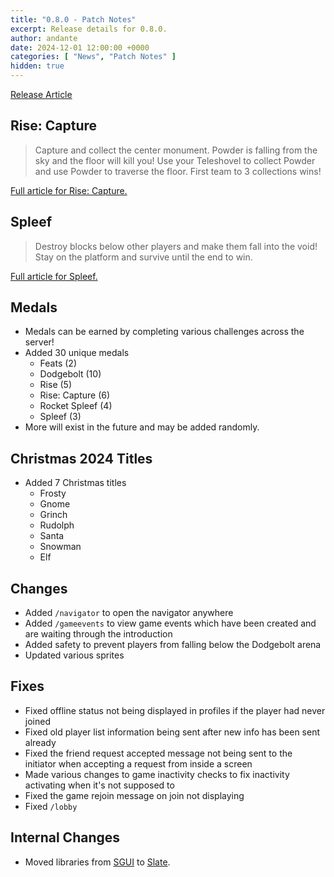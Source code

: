 ```yaml
---
title: "0.8.0 - Patch Notes"
excerpt: Release details for 0.8.0.
author: andante
date: 2024-12-01 12:00:00 +0000
categories: [ "News", "Patch Notes" ]
hidden: true
---
```


[Release Article](/posts/christmas-2024)

## Rise: Capture

> Capture and collect the center monument. Powder is falling from the sky and the floor will kill you! Use your Teleshovel to collect Powder and use Powder to traverse the floor. First team to 3 collections wins!

[Full article for Rise: Capture.](/rise-capture)

## Spleef

> Destroy blocks below other players and make them fall into the void! Stay on the platform and survive until the end to win.

[Full article for Spleef.](/spleef)

## Medals

- Medals can be earned by completing various challenges across the server!
- Added 30 unique medals
    - Feats (2)
    - Dodgebolt (10)
    - Rise (5)
    - Rise: Capture (6)
    - Rocket Spleef (4)
    - Spleef (3)
- More will exist in the future and may be added randomly.

## Christmas 2024 Titles

- Added 7 Christmas titles
    - Frosty
    - Gnome
    - Grinch
    - Rudolph
    - Santa
    - Snowman
    - Elf

## Changes

- Added `/navigator` to open the navigator anywhere
- Added `/gameevents` to view game events which have been created and are waiting through the introduction
- Added safety to prevent players from falling below the Dodgebolt arena
- Updated various sprites

## Fixes

- Fixed offline status not being displayed in profiles if the player had never joined
- Fixed old player list information being sent after new info has been sent already
- Fixed the friend request accepted message not being sent to the initiator when accepting a request from inside a screen
- Made various changes to game inactivity checks to fix inactivity activating when it's not supposed to
- Fixed the game rejoin message on join not displaying
- Fixed `/lobby`

## Internal Changes

- Moved libraries from [SGUI](https://github.com/patbox/sgui) to [Slate](https://github.com/mcbrawls/slate).

